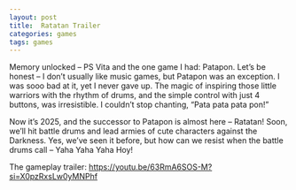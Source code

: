 ```yaml
---
layout: post
title:  Ratatan Trailer
categories: games
tags: games
---
```


Memory unlocked – PS Vita and the one game I had: Patapon. Let’s be honest – I don’t usually like music games, but Patapon was an exception. I was sooo bad at it, yet I never gave up. The magic of inspiring those little warriors with the rhythm of drums, and the simple control with just 4 buttons, was irresistible. I couldn’t stop chanting, “Pata pata pata pon!”

Now it’s 2025, and the successor to Patapon is almost here – Ratatan! Soon, we’ll hit battle drums and lead armies of cute characters against the Darkness. Yes, we’ve seen it before, but how can we resist when the battle drums call – Yaha Yaha Yaha Hoy!

The gameplay trailer: https://youtu.be/63RmA6SOS-M?si=X0pzRxsLw0yMNPhf